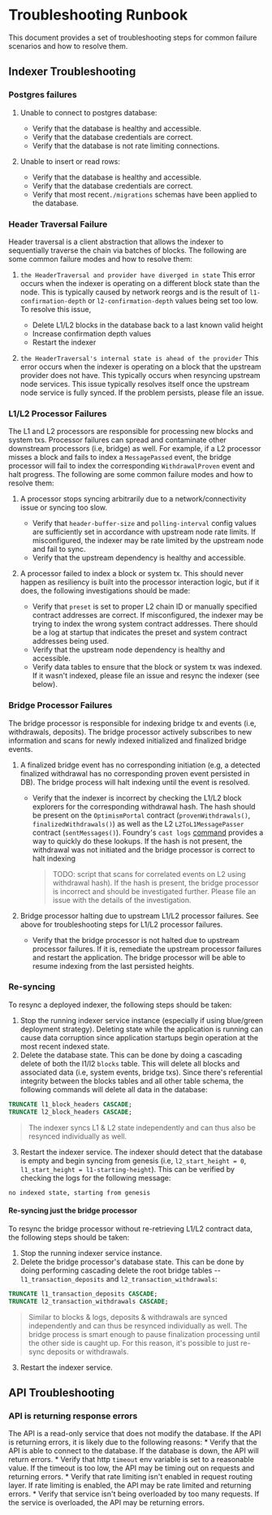 # Troubleshooting Runbook
This document provides a set of troubleshooting steps for common failure scenarios and how to resolve them.

## Indexer Troubleshooting

### Postgres failures
1. Unable to connect to postgres database:
    * Verify that the database is healthy and accessible.
    * Verify that the database credentials are correct.
    * Verify that the database is not rate limiting connections.

2. Unable to insert or read rows:
    * Verify that the database is healthy and accessible.
    * Verify that the database credentials are correct.
    * Verify that most recent`./migrations` schemas have been applied to the database.

### Header Traversal Failure
Header traversal is a client abstraction that allows the indexer to sequentially traverse the chain via batches of blocks. The following are some common failure modes and how to resolve them:
1. `the HeaderTraversal and provider have diverged in state`
This error occurs when the indexer is operating on a different block state than the node. This is typically caused by network reorgs and is the result of `l1-confirmation-depth` or `l2-confirmation-depth` values being set too low. To resolve this issue, 
    * Delete L1/L2 blocks in the database back to a last known valid height
    * Increase confirmation depth values
    * Restart the indexer

2. `the HeaderTraversal's internal state is ahead of the provider`
This error occurs when the indexer is operating on a block that the upstream provider does not have. This typically occurs when resyncing upstream node services. This issue typically resolves itself once the upstream node service is fully synced. If the problem persists, please file an issue.

### L1/L2 Processor Failures
The L1 and L2 processors are responsible for processing new blocks and system txs. Processor failures can spread and contaminate other downstream processors (i.e, bridge) as well. For example, if a L2 processor misses a block and fails to index a `MessagePassed` event, the bridge processor will fail to index the corresponding `WithdrawalProven` event and halt progress. The following are some common failure modes and how to resolve them:

1. A processor stops syncing arbitrarily due to a network/connectivity issue or syncing too slow.
    * Verify that `header-buffer-size` and `polling-interval` config values are sufficiently set in accordance with upstream node rate limits. If misconfigured, the indexer may be rate limited by the upstream node and fail to sync.
    * Verify that the upstream dependency is healthy and accessible.

2. A processor failed to index a block or system tx. This should never happen as resiliency is built into the processor interaction logic, but if it does, the following investigations should be made:
    * Verify that `preset` is set to proper L2 chain ID or manually specified contract addresses are correct. If misconfigured, the indexer may be trying to index the wrong system contract addresses. There should be a log at startup that indicates the preset and system contract addresses being used.
    * Verify that the upstream node dependency is healthy and accessible.
    * Verify data tables to ensure that the block or system tx was indexed. If it wasn't indexed, please file an issue and resync the indexer (see below).

### Bridge Processor Failures
The bridge processor is responsible for indexing bridge tx and events (i.e, withdrawals, deposits). The bridge processor actively subscribes to new information and scans for newly indexed initialized and finalized bridge events.

1. A finalized bridge event has no corresponding initiation (e.g, a detected finalized withdrawal has no corresponding proven event persisted in DB). The bridge process will halt indexing until the event is resolved.
    * Verify that the indexer is incorrect by checking the L1/L2 block explorers for the corresponding withdrawal hash. The hash should be present on the `OptimismPortal` contract (`provenWithdrawals()`, `finalizedWithdrawals()`) as well as the L2 `L2ToL1MessagePasser` contract (`sentMessages()`). Foundry's `cast logs` [command](https://book.getfoundry.sh/reference/cast/cast-logs) provides a way to quickly do these lookups. If the hash is not present, the withdrawal was not initiated and the bridge processor is correct to halt indexing 
        > TODO: script that scans for correlated events on L2 using withdrawal hash). If the hash is present, the bridge processor is incorrect and should be investigated further. Please file an issue with the details of the investigation.

2. Bridge processor halting due to upstream L1/L2 processor failures. See above for troubleshooting steps for L1/L2 processor failures.
    * Verify that the bridge processor is not halted due to upstream processor failures. If it is, remediate the upstream processor failures and restart the application. The bridge processor will be able to resume indexing from the last persisted heights.

### Re-syncing
To resync a deployed indexer, the following steps should be taken:
1. Stop the running indexer service instance (especially if using blue/green deployment strategy). Deleting state while the application is running can cause data corruption since application startups begin operation at the most recent indexed state.
2. Delete the database state. This can be done by doing a cascading delete of both the l1/l2 `blocks` table. This will delete all blocks and associated data (i.e, system events, bridge txs). Since there's referential integrity between the blocks tables and all other table schema, the following commands will delete all data in the database:
```sql
TRUNCATE l1_block_headers CASCADE;
TRUNCATE l2_block_headers CASCADE;
```
> The indexer syncs L1 & L2 state independently and can thus also be resynced individually as well.
3. Restart the indexer service. The indexer should detect that the database is empty and begin syncing from genesis (i.e, `l2_start_height = 0`, `l1_start_height = l1-starting-height`). This can be verified by checking the logs for the following message:
```
no indexed state, starting from genesis
```

#### Re-syncing just the bridge processor
To resync the bridge processor without re-retrieving L1/L2 contract data, the following steps should be taken:
1. Stop the running indexer service instance.
2. Delete the bridge processor's database state. This can be done by doing performing cascading delete the root bridge tables -- `l1_transaction_deposits` and `l2_transaction_withdrawals`:
```sql
TRUNCATE l1_transaction_deposits CASCADE;
TRUNCATE l2_transaction_withdrawals CASCADE;
```
> Similar to blocks & logs, deposits & withdrawals are synced independently and can thus be resynced individually as well. The bridge process is smart enough to pause finalization processing until the other side is caught up. For this reason, it's possible to just re-sync deposits or withdrawals.
3. Restart the indexer service.

## API Troubleshooting

### API is returning response errors
The API is a read-only service that does not modify the database. If the API is returning errors, it is likely due to the following reasons:
    * Verify that the API is able to connect to the database. If the database is down, the API will return errors.
    * Verify that http `timeout` env variable is set to a reasonable value. If the timeout is too low, the API may be timing out on requests and returning errors.
    * Verify that rate limiting isn't enabled in request routing layer. If rate limiting is enabled, the API may be rate limited and returning errors.
    * Verify that service isn't being overloaded by too many requests. If the service is overloaded, the API may be returning errors.
